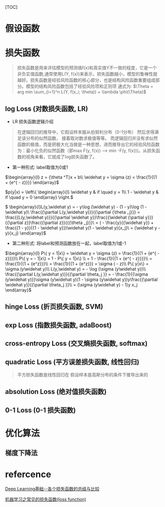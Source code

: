 [TOC]

# 假设函数

# 损失函数

> 损失函数是用来评估模型的预测值f(x)和真实值Y不一致的程度，它是一个非负实值函数,通常使用L(Y, f(x))来表示，损失函数越小，模型的鲁棒性就越好。损失函数是经验风险函数的核心部分，也是结构风险函数重要组成部分。模型的结构风险函数包括了经验风险项和正则项
> 通式为: $\Theta = arg min \sum_{i=1}^n L(Y, f(x_i; \theta)) + \lambda \phi(\Theta)$

## log Loss (对数损失函数, LR)

- LR 损失函数逻辑介绍

> 在逻辑回归的推导中，它假设样本服从伯努利分布（0-1分布）
> 然后求得满足该分布的似然函数，
> 接着取对数求极值等等。
> 而逻辑回归并没有求似然函数的极值，而是把极大化当做是一种思想，进而推导出它的经验风险函数为：最小化负的似然函数（即max F(y, f(x)) —-> min -F(y, f(x)))。从损失函数的视角来看，它就成了log损失函数了。

- 第一种形式: label取值为0或1

$\begin{array}{l}
z = {\theta ^T}x + b\\
\widehat y = \sigma (z) = \frac{1}{{1 + {e^{ - z}}}}
\end{array}$

$p(y|x) = \left\{ \begin{array}{l}
\widehat y & if \quad y = 1\\
1 - \widehat y & if \quad y = 0
\end{array} \right.$

$ \begin{array}{l}L(y,\widehat y) =  - y\log (\widehat y) - (1 - y)\log (1 - \widehat y)\\
\frac{{\partial L(y,\widehat y)}}{{\partial {\theta _j}}} = \frac{{L(y,\widehat y)}}{{\partial \widehat y}}\frac{{\widehat {\partial y}}}{{\partial z}}\frac{{\partial z}}{{{\theta _j}}}\\
 = ( - \frac{y}{{\widehat y}} + \frac{{1 - y}}{{1 - \widehat y}})\widehat y(1 - \widehat y){x_j}\\
 = (\widehat y - y){x_j}
\end{array}$

- 第二种形式: 将label和预测函数放在一起，label取值为1或-1

$\begin{array}{l}
P\{ y = 1|x\}  = \widehat y = \sigma (z) = \frac{1}{{1 + {e^{ - z}}}}\\
P\{ y =  - 1|x\}  = 1 - P\{ y = 1|x\} \\
 = 1 - \frac{1}{{1 + {e^{ - z}}}}\\
 = \frac{1}{{1 + {e^z}}}\\
 = \frac{1}{{1 + {e^z}}} = \sigma ( - z)\\
P\{ y|x\}  = \sigma (y\widehat y)\\
L(y,\widehat y) =  - \log (\sigma (y\widehat y))\\
\frac{{\partial L(y,\widehat y)}}{{\partial \theta_j }} =  - \frac{1}{{\sigma (y\widehat y)}}\sigma (y\widehat y)(1 - \sigma (y\widehat y))y\frac{{\partial \widehat y}}{{\partial \theta_j }}\\
 = (\sigma (y\widehat y) - 1)y x_j
\end{array}$

## hinge Loss (折页损失函数, SVM)

## exp Loss (指数损失函数, adaBoost)

## cross-entropy Loss (交叉熵损失函数, softmax)

## quadratic Loss (平方误差损失函数, 线性回归)

> 平方损失函数是线性回归在 假设样本是高斯分布的条件下推导出来的

## absolution Loss (绝对值损失函数)

## 0-1 Loss (0-1 损失函数)

# 优化算法

## 梯度下降法

# refercence

[Deep Learning基础--各个损失函数的总结与比较](https://www.cnblogs.com/shixiangwan/p/7953591.html)

[机器学习之常见的损失函数(loss function)](https://msd.misuland.com/pd/2884250137616455476)